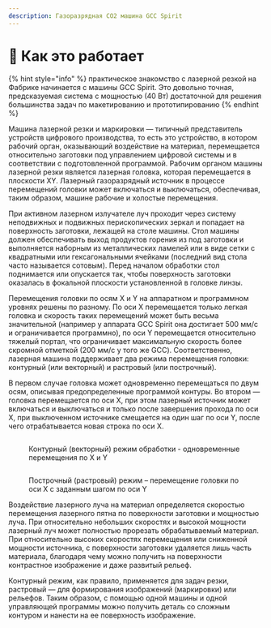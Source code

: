 ```yaml
---
description: Газоразрядная CO2 машина GCC Spirit
---
```


# 🤙 Как это работает

{% hint style="info" %}
практическое знакомство с лазерной резкой на Фабрике начинается с машины GCC Spirit. Это довольно точная, предсказуемая система с мощностью (40 Вт) достаточной для решения большинства задач по макетированию и прототипированию&#x20;
{% endhint %}

Машина лазерной резки и маркировки —  типичный представитель устройств цифрового производства, то есть это устройство, в котором рабочий орган, оказывающий воздействие на материал, перемещается относительно заготовки под управлением цифровой системы и в соответствии с подготовленной программой. Рабочим органом машины лазерной резки является лазерная головка, которая перемещается в плоскости XY. Лазерный газоразрядный источник в процессе перемещений головки может включаться и выключаться, обеспечивая, таким образом, машине рабочие и холостые перемещения.

При активном лазерном излучателе луч проходит через систему неподвижных и подвижных перископических зеркал и попадает на поверхность заготовки, лежащей на столе машины. Стол машины должен обеспечивать выход продуктов горения из под заготовки и выполняется наборным из металлических ламелей или в виде сетки с квадратными или гексагональными ячейками (последний вид стола часто называется сотовым). Перед началом обработки стол поднимается или опускается так, чтобы поверхность заготовки оказалась в фокальной плоскости установленной в головке линзы.&#x20;

Перемещения головки по осям X и Y на аппаратном и программном уровнях решены по разному. По оси X перемещается только легкая головка и скорость таких перемещений может быть весьма значительной (например у аппарата GCC Spirit она достигает 500 мм/с и ограничивается программно), по оси Y перемещается относительно тяжелый портал, что ограничивает максимальную скорость более скромной отметкой (200 мм/с у того же GCC). Соответственно, лазерная машина поддерживает два режима перемещения головки: контурный (или векторный) и растровый (или построчный).&#x20;

В первом случае головка может одновременно перемещаться по двум осям, описывая предопределенные программой контуры. Во втором — головка перемещается по оси Х, при этом лазерный источник может включаться и выключаться и только после завершения прохода по оси X, при выключенном источнике смещается на один шаг по оси Y, после чего отрабатывается новая строка по оси X.&#x20;



<figure><img src="../.gitbook/assets/contour.gif" alt=""><figcaption><p>Контурный (векторный) режим обработки - одновременные перемещения по X и Y</p></figcaption></figure>



<figure><img src="../.gitbook/assets/raster.gif" alt=""><figcaption><p>Построчный (растровый) режим – перемещение головки по оси X с заданным шагом по оси Y  </p></figcaption></figure>

Воздействие лазерного луча на материал определяется скоростью перемещения лазерного пятна по поверхности заготовки и мощностью луча. При относительно небольших скоростях и высокой мощности лазерный луч может полностью прорезать обрабатываемый материал. При относительно высоких скоростях перемещения или сниженной мощности источника, с поверхности заготовки удаляется лишь часть материала, благодаря чему можно получить на поверхности контрастное изображение и даже развитый рельеф.&#x20;

Контурный режим, как правило, применяется для задач резки, растровый — для формирования изображений (маркировки) или рельефов. Таким образом, с помощью одной машины и одной управляющей программы можно получить деталь со сложным контуром и нанести на ее поверхность изображение.
